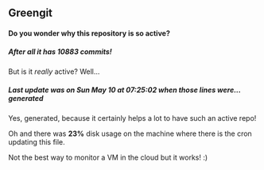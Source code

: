 ## Greengit

#### Do you wonder why this repository is so active?

##### After all it has 10883 commits!

But is it *really* active? Well...

##### Last update was on Sun May 10 at 07:25:02 when those lines were... generated

Yes, generated, because it certainly helps a lot to have such an active repo!

Oh and there was **23%** disk usage on the machine
where there is the cron updating this file.

Not the best way to monitor a VM in the cloud but it works! :)
